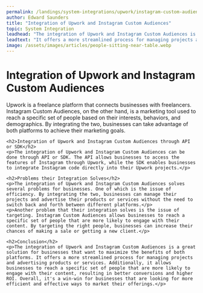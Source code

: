 ```yaml
---
permalink: /landings/system-integrations/upwork/instagram-custom-audiences
author: Edward Saunders
title: "Integration of Upwork and Instagram Custom Audiences"
topic: System Integration
leadhead: "The integration of Upwork and Instagram Custom Audiences is a great solution for businesses that want to maximize the benefits of both platforms"
leadtext: "It offers a more streamlined process for managing projects and advertising products or services. Additionally, it allows businesses to reach a specific set of people that are more likely to engage with their content, resulting in better conversions and higher ROI. Overall, it's a win-win for businesses that are looking for more efficient and effective ways to market their offerings."
image: /assets/images/articles/people-sitting-near-table.webp
---
```

<div class="arttext">	<h1>Integration of Upwork and Instagram Custom Audiences</h1>
	<p>Upwork is a freelance platform that connects businesses with freelancers. Instagram Custom Audiences, on the other hand, is a marketing tool used to reach a specific set of people based on their interests, behaviors, and demographics. By integrating the two, businesses can take advantage of both platforms to achieve their marketing goals.</p>

	<h2>Integration of Upwork and Instagram Custom Audiences through API or SDK</h2>
	<p>The integration of Upwork and Instagram Custom Audiences can be done through API or SDK. The API allows businesses to access the features of Instagram through Upwork, while the SDK enables businesses to integrate Instagram code directly into their Upwork projects.</p>

	<h2>Problems their Integration Solves</h2>
	<p>The integration of Upwork and Instagram Custom Audiences solves several problems for businesses. One of which is the issue of efficiency. By integrating the two, businesses can manage their projects and advertise their products or services without the need to switch back and forth between different platforms.</p>
	<p>Another problem that their integration solves is the issue of targeting. Instagram Custom Audiences allows businesses to reach a specific set of people that are more likely to engage with their content. By targeting the right people, businesses can increase their chances of making a sale or getting a new client.</p>

	<h2>Conclusion</h2>
	<p>The integration of Upwork and Instagram Custom Audiences is a great solution for businesses that want to maximize the benefits of both platforms. It offers a more streamlined process for managing projects and advertising products or services. Additionally, it allows businesses to reach a specific set of people that are more likely to engage with their content, resulting in better conversions and higher ROI. Overall, it's a win-win for businesses that are looking for more efficient and effective ways to market their offerings.</p>
</div>